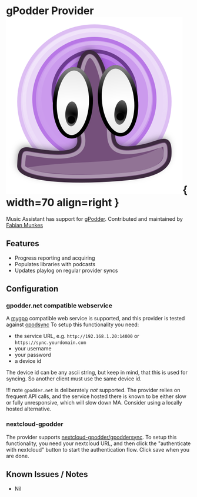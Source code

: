 # gPodder Provider ![Preview image](../assets/icons/gpodder-icon.png){ width=70 align=right }

Music Assistant has support for [gPodder](https://gpodder.github.io). Contributed and maintained by [Fabian Munkes](https://github.com/fmunkes)

## Features

- Progress reporting and acquiring
- Populates libraries with podcasts
- Updates playlog on regular provider syncs

## Configuration
### gpodder.net compatible webservice
A [mygpo](https://github.com/gpodder/mygpo) compatible web service is supported, and this provider is tested against
[opodsync](https://github.com/kd2org/opodsync)
To setup this functionality you need:

- the service URL, e.g. `http://192.168.1.20:14000` or `https://sync.yourdomain.com` 
- your username
- your password
- a device id

The device id can be any ascii string, but keep in mind, that this is used for syncing.
So another client must use the same device id.

!!! note
    `gpodder.net` is deliberately _not_ supported. The provider relies on
frequent API calls, and the service hosted there is known to be either slow or fully
unresponsive, which will slow down MA. Consider using a locally hosted alternative.

### nextcloud-gpodder
The provider supports [nextcloud-gpodder/gpoddersync](https://apps.nextcloud.com/apps/gpoddersync).
To setup this functionality, you need your nextcloud URL, and then click the "authenticate with nextcloud" button to start the authentication flow. Click save when you are done.

## Known Issues / Notes

- Nil
